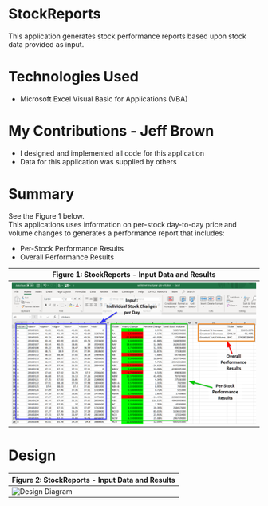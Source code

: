 
# StockReports

This application generates stock performance reports
based upon stock data provided as input.

# Technologies Used

* Microsoft Excel Visual Basic for Applications (VBA)

# My Contributions - Jeff Brown

* I designed and implemented all code for this application
* Data for this application was supplied by others

# Summary

See the Figure 1 below.<br>
This applications uses information on per-stock day-to-day price and volume changes to generates a performance report that includes:

* Per-Stock Performance Results
* Overall Performance Results

| Figure 1: StockReports - Input Data and Results |
|----------|
| ![Screenshot](images/StockReports-Screenshot.png "Figure 1: StockReports - Input Data and Results") |



# Design

| Figure 2: StockReports - Input Data and Results |
|----------|
| ![Design Diagram](http://yuml.me/daddyjab/StockReports.png "Figure 2: StockReports - Input Data and Results") |

